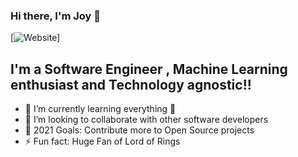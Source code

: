 ### Hi there, I'm Joy 👋

[![Website](https://img.shields.io/badge/Joy-Linda-blue)]


## I'm a Software Engineer , Machine Learning enthusiast and Technology agnostic!!

- 🌱 I’m currently learning everything 🤣
- 👯 I’m looking to collaborate with other software developers
- 🥅 2021 Goals: Contribute more to Open Source projects 
- ⚡ Fun fact: Huge Fan of Lord of Rings  
